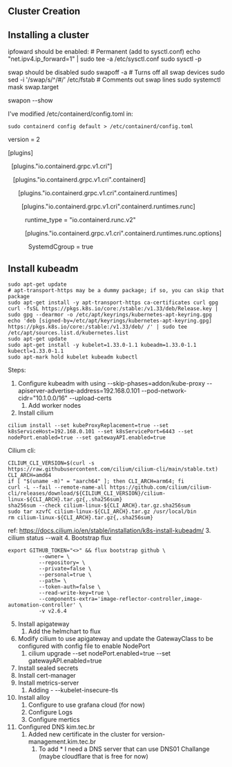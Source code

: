 ## Cluster Creation

## Installing a cluster
ipfoward should be enabled:
\# Permanent (add to sysctl.conf)
echo "net.ipv4.ip_forward=1" | sudo tee -a /etc/sysctl.conf
sudo sysctl -p

swap should be disabled
sudo swapoff -a      # Turns off all swap devices
sudo sed -i '/swap/s/^/#/' /etc/fstab  # Comments out swap lines
sudo systemctl mask swap.target

swapon --show


I've modified /etc/containerd/config.toml in:
```
sudo containerd config default > /etc/containerd/config.toml
```
version = 2

[plugins]

  [plugins."io.containerd.grpc.v1.cri"]

   [plugins."io.containerd.grpc.v1.cri".containerd]

      [plugins."io.containerd.grpc.v1.cri".containerd.runtimes]

        [plugins."io.containerd.grpc.v1.cri".containerd.runtimes.runc]

          runtime_type = "io.containerd.runc.v2"

          [plugins."io.containerd.grpc.v1.cri".containerd.runtimes.runc.options]

            SystemdCgroup = true
## Install kubeadm
```shell
sudo apt-get update
# apt-transport-https may be a dummy package; if so, you can skip that package
sudo apt-get install -y apt-transport-https ca-certificates curl gpg
curl -fsSL https://pkgs.k8s.io/core:/stable:/v1.33/deb/Release.key | sudo gpg --dearmor -o /etc/apt/keyrings/kubernetes-apt-keyring.gpg
echo 'deb [signed-by=/etc/apt/keyrings/kubernetes-apt-keyring.gpg] https://pkgs.k8s.io/core:/stable:/v1.33/deb/ /' | sudo tee /etc/apt/sources.list.d/kubernetes.list
sudo apt-get update
sudo apt-get install -y kubelet=1.33.0-1.1 kubeadm=1.33.0-1.1 kubectl=1.33.0-1.1
sudo apt-mark hold kubelet kubeadm kubectl
```

Steps:
1. Configure kubeadm with using --skip-phases=addon/kube-proxy  --apiserver-advertise-address=192.168.0.101 --pod-network-cidr="10.1.0.0/16" --upload-certs
	1. Add worker nodes
2. Install cilium
```
cilium install --set kubeProxyReplacement=true --set k8sServiceHost=192.168.0.101 --set k8sServicePort=6443 --set nodePort.enabled=true --set gatewayAPI.enabled=true 
```
Cilium cli:
```
CILIUM_CLI_VERSION=$(curl -s https://raw.githubusercontent.com/cilium/cilium-cli/main/stable.txt)
CLI_ARCH=amd64
if [ "$(uname -m)" = "aarch64" ]; then CLI_ARCH=arm64; fi
curl -L --fail --remote-name-all https://github.com/cilium/cilium-cli/releases/download/${CILIUM_CLI_VERSION}/cilium-linux-${CLI_ARCH}.tar.gz{,.sha256sum}
sha256sum --check cilium-linux-${CLI_ARCH}.tar.gz.sha256sum
sudo tar xzvfC cilium-linux-${CLI_ARCH}.tar.gz /usr/local/bin
rm cilium-linux-${CLI_ARCH}.tar.gz{,.sha256sum}
```
ref: https://docs.cilium.io/en/stable/installation/k8s-install-kubeadm/
3. cilium status --wait
4. Bootstrap flux
```
export GITHUB_TOKEN="<>" && flux bootstrap github \
          --owner= \
          --repository= \          
          --private=false \      
          --personal=true \       
          --path= \
          --token-auth=false \
          --read-write-key=true \
          --components-extra='image-reflector-controller,image-automation-controller' \
          -v v2.6.4
```
5. Install apigateway
   1. Add the helmchart to flux
6. Modify cilium to use apigateway and update the GatewayClass to be configured with config file to enable NodePort
   1. cilium upgrade --set nodePort.enabled=true --set gatewayAPI.enabled=true 
7. Install sealed secrets
8. Install cert-manager
9.  Install metrics-server
	1. Adding - --kubelet-insecure-tls
10. Install alloy
	1. Configure to use grafana cloud (for now)
	2. Configure Logs
	3. Configure mertics
11. Configured DNS kim.tec.br
	1. Added new certificate in the cluster for version-management.kim.tec.br
		1. To add * I need a DNS server that can use DNS01 Challange (maybe cloudflare that is free for now)